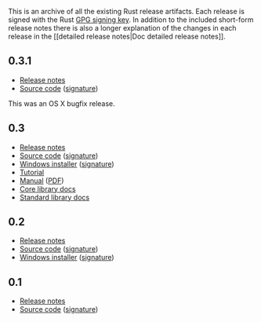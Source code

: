 This is an archive of all the existing Rust release artifacts. Each release is signed with the Rust [GPG signing key][key]. In addition to the included short-form release notes there is also a longer explanation of the changes in each release in the [[detailed release notes|Doc detailed release notes]].

[key]: http://www.rust-lang.org/rust-key.gpg.ascii

## 0.3.1

* [Release notes][0.3.1-notes]
* [Source code][0.3.1-tar] ([signature][0.3.1-tar-sig])

[0.3.1-notes]: https://github.com/mozilla/rust/blob/release-0.3.1/RELEASES.txt
[0.3.1-tar]: http://dl.rust-lang.org/dist/rust-0.3.1.tar.gz
[0.3.1-tar-sig]: http://dl.rust-lang.org/dist/rust-0.3.1.tar.gz.asc

This was an OS X bugfix release.

## 0.3

* [Release notes][0.3-notes]
* [Source code][0.3-tar] ([signature][0.3-tar-sig])
* [Windows installer][0.3-exe] ([signature][0.3-exe-sig])
* [Tutorial][0.3-tutorial]
* [Manual][0.3-manual] ([PDF][0.3-manual-pdf])
* [Core library docs][0.3-core]
* [Standard library docs][0.3-std]

[0.3-notes]: https://github.com/mozilla/rust/blob/release-0.3/RELEASES.txt
[0.3-tar]: http://dl.rust-lang.org/dist/rust-0.3.tar.gz
[0.3-tar-sig]: http://dl.rust-lang.org/dist/rust-0.3.tar.gz.asc
[0.3-exe]: http://dl.rust-lang.org/dist/rust-0.3-install.exe
[0.3-exe-sig]: http://dl.rust-lang.org/dist/rust-0.3-install.exe.asc
[0.3-tutorial]: http://doc.rust-lang.org/doc/0.3/tutorial.html
[0.3-manual]: http://doc.rust-lang.org/doc/0.3/rust.html
[0.3-manual-pdf]: http://doc.rust-lang.org/doc/0.3/rust.pdf
[0.3-core]: http://doc.rust-lang.org/doc/0.3/core/index.html
[0.3-std]: http://doc.rust-lang.org/doc/0.3/std/index.html

## 0.2

* [Release notes][0.2-notes]
* [Source code][0.2-tar] ([signature][0.2-tar-sig])
* [Windows installer][0.2-exe] ([signature][0.2-exe-sig])

[0.2-notes]: https://github.com/mozilla/rust/blob/release-0.2/RELEASES.txt
[0.2-tar]: http://dl.rust-lang.org/dist/rust-0.2.tar.gz
[0.2-tar-sig]: http://dl.rust-lang.org/dist/rust-0.2.tar.gz.asc
[0.2-exe]: http://dl.rust-lang.org/dist/rust-0.2-install.exe
[0.2-exe-sig]: http://dl.rust-lang.org/dist/rust-0.2-install.exe.asc

## 0.1

* [Release notes][0.1-notes]
* [Source code][0.1-tar] ([signature][0.1-tar-sig])

[0.1-notes]: https://github.com/mozilla/rust/blob/release-0.1/RELEASES.txt
[0.1-tar]: http://dl.rust-lang.org/dist/rust-0.1.tar.gz
[0.1-tar-sig]: http://dl.rust-lang.org/dist/rust-0.1.tar.gz.asc
